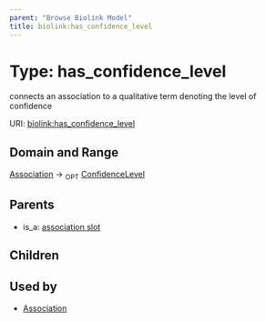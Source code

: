 ```yaml
---
parent: "Browse Biolink Model"
title: biolink:has_confidence_level
---
```


# Type: has_confidence_level


connects an association to a qualitative term denoting the level of confidence

URI: [biolink:has_confidence_level](https://w3id.org/biolink/vocab/has_confidence_level)



## Domain and Range

[Association](Association.md) ->  <sub>OPT</sub> [ConfidenceLevel](ConfidenceLevel.md)

## Parents

 *  is_a: [association slot](association_slot.md)

## Children


## Used by

 * [Association](Association.md)
